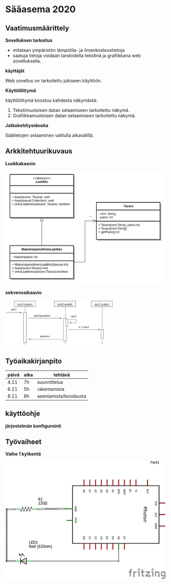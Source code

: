 # Sääasema 2020
## Vaatimusmäärittely

**Sovelluksen tarkoitus**
* mitataan ympäristön lämpötila- ja ilmankosteustietoja.
* saatuja tietoja voidaan tarskistella tekstinä ja grafiikkana web sovelluksella.

**käyttäjät**

Web sovellus on tarkoitettu jukiseen käyttöön.

**Käyttöliittymä**

käyttöliittymä koostuu kahdesta näkymästä:

1. Tekstimuotoisen datan selaamiseen tarkoitettu näkymä.
1. Grafiikkamuotoisen datan selaamiseen tarkoitettu näkymä. 

**Jatkokehitysideoita**

Säätietojen selaaminen valitulla aikavälillä.


## Arkkitehtuurikuvaus
**Luokkakaavio**

![image of luokkakaavio](luokkakaavio-abstraktit.png)

**sekvenssikaavio**

![image of skvenssikaavio](lataus.jpg)

## Työaikakirjanpito

päivä | aika | tehtävä
------------ | ------------- | -----------
4.11 | 7h | suunnittelua
6.11 | 5h | rakentamista
8.11 | 8h | asentamista/koodausta
## käyttöohje

**järjestelmän konfigurointi**

## Työvaiheet
**Vaihe 1 kytkentä**

![image of kytkentä](hienonimi.png)

